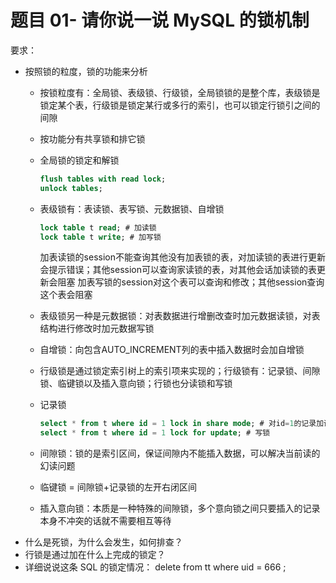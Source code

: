 # 题目 01- 请你说一说 MySQL 的锁机制
要求：

* 按照锁的粒度，锁的功能来分析
  * 按锁粒度有：全局锁、表级锁、行级锁，全局锁锁的是整个库，表级锁是锁定某个表，行级锁是锁定某行或多行的索引，也可以锁定行锁引之间的间隙
  * 按功能分有共享锁和排它锁
  * 全局锁的锁定和解锁
    ```SQL
    flush tables with read lock;
    unlock tables;
    ```
  * 表级锁有：表读锁、表写锁、元数据锁、自增锁
    ```SQL
    lock table t read; # 加读锁
    lock table t write; # 加写锁
    ```
    加表读锁的session不能查询其他没有加表锁的表，对加读锁的表进行更新会提示错误；其他session可以查询家读锁的表，对其他会话加读锁的表更新会阻塞
    加表写锁的session对这个表可以查询和修改；其他session查询这个表会阻塞
  * 表级锁另一种是元数据锁：对表数据进行增删改查时加元数据读锁，对表结构进行修改时加元数据写锁
  * 自增锁：向包含AUTO_INCREMENT列的表中插入数据时会加自增锁

  * 行级锁是通过锁定索引树上的索引项来实现的；行级锁有：记录锁、间隙锁、临键锁以及插入意向锁；行锁也分读锁和写锁
  * 记录锁
    ```SQL
    select * from t where id = 1 lock in share mode; # 对id=1的记录加读锁
    select * from t where id = 1 lock for update; # 写锁
    ``` 
  * 间隙锁：锁的是索引区间，保证间隙内不能插入数据，可以解决当前读的幻读问题
  * 临键锁 = 间隙锁+记录锁的左开右闭区间
  * 插入意向锁：本质是一种特殊的间隙锁，多个意向锁之间只要插入的记录本身不冲突的话就不需要相互等待
* 什么是死锁，为什么会发生，如何排查？
* 行锁是通过加在什么上完成的锁定？
* 详细说说这条 SQL 的锁定情况： delete from tt where uid = 666 ;